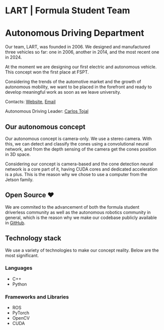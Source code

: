 # LART | Formula Student Team 
# Autonomous Driving Department

Our team, LART, was founded in 2006. We designed and manufactured three vehicles so far: one in 2006, another in 2014, and the most recent one in 2024.

At the moment we are designing our first electric and autonomous vehicle. This concept won the first place at FSPT.

Considering the trends of the automotive market and the growth of autonomous mobility, we want to be placed in the forefront and ready to develop meaningful work as soon as we leave university.

Contacts: [Website](https://formula.ipleiria.pt), [Email](mailto:fsipleiria@ipleiria.pt)

Autonomous Driving Leader: [Carlos Tojal](https://linkedin.com/in/carlostojal)

## Our autonomous concept

Our autonomous concept is camera-only. We use a stereo camera. With this, we can detect and classify the cones using a convolutional neural network, and from the depth sensing of the camera get the cones position in 3D space.

Considering our concept is camera-based and the cone detection neural network is a core part of it, having CUDA cores and dedicated acceleration is a plus. This is the reason why we chose to use a computer from the Jetson family.

## Open Source ❤️

We are commited to the advancement of both the formula student driverless community as well as the autonomous robotics community in general, which is the reason why we make our codebase publicly available in [GitHub](https://github.com/FSLART).

## Technology stack

We use a variety of technologies to make our concept reality. Below are the most significant.

### Languages

- C++
- Python

### Frameworks and Libraries
- ROS
- PyTorch
- OpenCV
- CUDA
